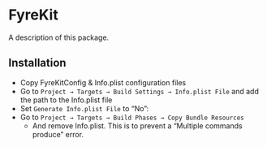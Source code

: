 # FyreKit

A description of this package.

## Installation
- Copy FyreKitConfig & Info.plist configuration files
- Go to `Project → Targets → Build Settings → Info.plist File` and add the path to the Info.plist file
- Set `Generate Info.plist File` to “No”:
- Go to `Project → Targets → Build Phases → Copy Bundle Resources`
  - And remove Info.plist. This is to prevent a “Multiple commands produce” error.
